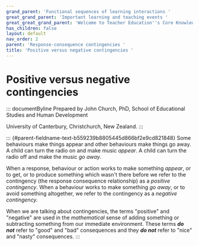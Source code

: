 ```yaml
---
grand_parent: 'Functional sequences of learning interactions '
great_grand_parent: 'Important learning and teaching events '
great_great_grand_parent: 'Welcome to Teacher Education''s Core Knowledge and Skills.'
has_children: false
layout: default
nav_order: 2
parent: 'Response-consequence contingencies '
title: 'Positive versus negative contingencies '
---
```

# Positive versus negative contingencies 


::: documentByline
Prepared by John Church, PhD, School of Educational Studies and Human
Development

University of Canterbury, Christchurch, New Zealand.
:::

::: {#parent-fieldname-text-b559239b8805445d866bf2e9cd821848}
Some behaviours make things appear and other behaviours make things go
away. A child can turn the radio on and make music *appear*. A child can
turn the radio off and make the music *go away*.

When a response, behaviour or action works to make something *appear*,
or to get, or to produce something which wasn\'t there before we refer
to the contingency (the response consequence relationship) as a
*positive contingency*. When a behaviour works to make something *go
away*, or to avoid something altogether, we refer to the contingency as
a *negative contingency.*

When we are talking about contingencies, the terms "positive" and
"negative" are used in the *mathematical* sense of adding something or
subtracting something from our immediate environment. These terms ***do
not*** refer to "good" and "bad" consequences and they ***do not***
refer to "nice" and "nasty" consequences.
:::
